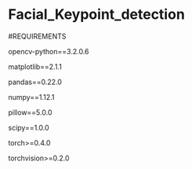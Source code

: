 # Facial_Keypoint_detection

#REQUIREMENTS

opencv-python==3.2.0.6

matplotlib==2.1.1

pandas==0.22.0

numpy==1.12.1

pillow==5.0.0

scipy==1.0.0

torch>=0.4.0

torchvision>=0.2.0
